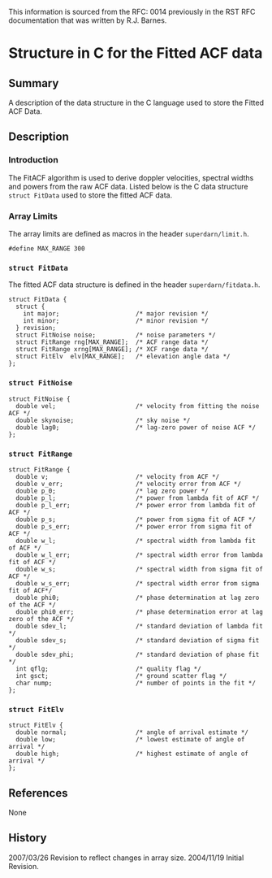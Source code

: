 <!--
(C) copyright 2020 VT SuperDARN, Virginia Polytechnic Institute & State University
author: Kevin Sterne
-->

This information is sourced from the RFC: 0014 previously in the RST RFC documentation that was written by R.J. Barnes.

# Structure in C for the Fitted ACF data

## Summary

A description of the data structure in the C language used to store the Fitted ACF Data.

## Description

### Introduction

The FitACF algorithm is used to derive doppler velocities, spectral widths and powers from the raw ACF data.  Listed below is the C data structure <code>struct FitData</code> used to store the fitted ACF data.

### Array Limits

The array limits are defined as macros in the header <code>superdarn/limit.h</code>.
```
#define MAX_RANGE 300	
```

### `struct FitData`

The fitted ACF data structure is defined in the header <code>superdarn/fitdata.h</code>.
```
struct FitData {
  struct {
    int major;                     /* major revision */
    int minor;                     /* minor revision */
  } revision;             
  struct FitNoise noise;           /* noise parameters */
  struct FitRange rng[MAX_RANGE];  /* ACF range data */
  struct FitRange xrng[MAX_RANGE]; /* XCF range data */
  struct FitElv  elv[MAX_RANGE];   /* elevation angle data */
};
```

### `struct FitNoise`
```
struct FitNoise { 
  double vel;                      /* velocity from fitting the noise ACF */
  double skynoise;                 /* sky noise */
  double lag0;                     /* lag-zero power of noise ACF */
};
```

### `struct FitRange`
```
struct FitRange { 
  double v;                        /* velocity from ACF */
  double v_err;                    /* velocity error from ACF */
  double p_0;                      /* lag zero power */
  double p_l;                      /* power from lambda fit of ACF */
  double p_l_err;                  /* power error from lambda fit of ACF */
  double p_s;                      /* power from sigma fit of ACF */
  double p_s_err;                  /* power error from sigma fit of ACF */
  double w_l;                      /* spectral width from lambda fit of ACF */
  double w_l_err;                  /* spectral width error from lambda fit of ACF */
  double w_s;                      /* spectral width from sigma fit of ACF */
  double w_s_err;                  /* spectral width error from sigma fit of ACF*/ 
  double phi0;                     /* phase determination at lag zero of the ACF */
  double phi0_err;                 /* phase determination error at lag zero of the ACF */
  double sdev_l;                   /* standard deviation of lambda fit */
  double sdev_s;                   /* standard deviation of sigma fit */
  double sdev_phi;                 /* standard deviation of phase fit */
  int qflg;                        /* quality flag */
  int gsct;                        /* ground scatter flag */
  char nump;                       /* number of points in the fit */
};
```

### `struct FitElv`
```
struct FitElv { 
  double normal;                   /* angle of arrival estimate */
  double low;                      /* lowest estimate of angle of arrival */
  double high;                     /* highest estimate of angle of arrival */
};
```

## References

None

## History

2007/03/26  Revision to reflect changes in array size. 
2004/11/19  Initial Revision.

